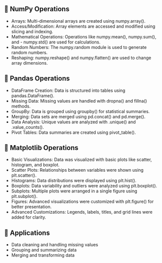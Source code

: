 ## 📍 NumPy Operations

- Arrays: Multi-dimensional arrays are created using numpy.array().
- Access/Modification: Array elements are accessed and modified using  slicing and indexing.
- Mathematical Operations: Operations like numpy.mean(), numpy.sum(), and - numpy.std() are used for calculations.
- Random Numbers: The numpy.random module is used to generate random numbers.
- Reshaping: numpy.reshape() and numpy.flatten() are used to change array dimensions.

## 📍 Pandas Operations

- DataFrame Creation: Data is structured into tables using pandas.DataFrame().
- Missing Data: Missing values are handled with dropna() and fillna() methods.
- GroupBy: Data is grouped using groupby() for statistical summaries.
- Merging: Data sets are merged using pd.concat() and pd.merge().
- Data Analysis: Unique values are analyzed with .unique() and .value_counts().
- Pivot Tables: Data summaries are created using pivot_table().

## 📍 Matplotlib Operations

- Basic Visualizations: Data was visualized with basic plots like scatter, histogram, and boxplot.
- Scatter Plots: Relationships between variables were shown using plt.scatter().
- Histograms: Data distributions were displayed using plt.hist().
- Boxplots: Data variability and outliers were analyzed using plt.boxplot().
- Subplots: Multiple plots were arranged in a single figure using plt.subplot().
- Figures: Advanced visualizations were customized with plt.figure() for better presentation.
- Advanced Customizations: Legends, labels, titles, and grid lines were added for clarity.

## 📍 Applications

- Data cleaning and handling missing values
- Grouping and summarizing data
- Merging and transforming data

